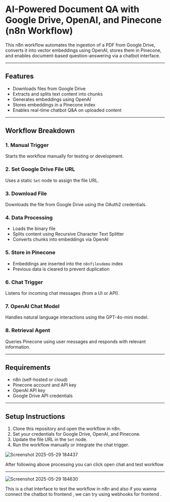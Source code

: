 # AI-Powered Document QA with Google Drive, OpenAI, and Pinecone (n8n Workflow)

This n8n workflow automates the ingestion of a PDF from Google Drive, converts it into vector embeddings using OpenAI, stores them in Pinecone, and enables document-based question-answering via a chatbot interface.

---

## Features

- Downloads files from Google Drive
- Extracts and splits text content into chunks
- Generates embeddings using OpenAI
- Stores embeddings in a Pinecone index
- Enables real-time chatbot Q&A on uploaded content

---

## Workflow Breakdown

### 1. Manual Trigger
Starts the workflow manually for testing or development.

### 2. Set Google Drive File URL
Uses a static `Set` node to assign the file URL.

### 3. Download File
Downloads the file from Google Drive using the OAuth2 credentials.

### 4. Data Processing
- Loads the binary file
- Splits content using Recursive Character Text Splitter
- Converts chunks into embeddings via OpenAI

### 5. Store in Pinecone
- Embeddings are inserted into the `n8nfilesdemo` index
- Previous data is cleared to prevent duplication

### 6. Chat Trigger
Listens for incoming chat messages (from a UI or API).

### 7. OpenAI Chat Model
Handles natural language interactions using the GPT-4o-mini model.

### 8. Retrieval Agent
Queries Pinecone using user messages and responds with relevant information.

---

## Requirements

- n8n (self-hosted or cloud)
- Pinecone account and API key
- OpenAI API key
- Google Drive API credentials

---

## Setup Instructions

1. Clone this repository and open the workflow in n8n.
2. Set your credentials for Google Drive, OpenAI, and Pinecone.
3. Update the file URL in the `Set` node.
4. Run the workflow manually or integrate the chat trigger.


![Screenshot 2025-05-29 184437](https://github.com/user-attachments/assets/5d93ea70-2a67-4726-9e47-594749ee35c4)

After following above processing you can click open chat and test workflow 

---
![Screenshot 2025-05-29 184630](https://github.com/user-attachments/assets/768a1117-30c1-4c0c-a43b-f3a274e7e17a)

This is a chat interface to test the workflow in n8n and also if you wanna connect the chatbot to frontend  , we can try using webhooks for frontend . 
